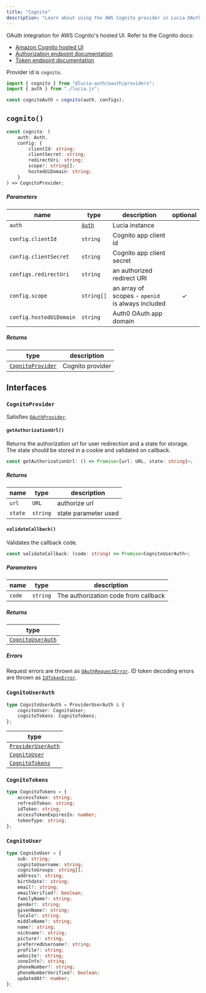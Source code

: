 ```yaml
---
title: "Cognito"
description: "Learn about using the AWS Cognito provider in Lucia OAuth integration"
---
```


OAuth integration for AWS Cognito's hosted UI. Refer to the Cognito docs:

- [Amazon Cognito hosted UI](https://docs.aws.amazon.com/cognito/latest/developerguide/cognito-user-pools-app-integration.html)
- [Authorization endpoint documentation](https://docs.aws.amazon.com/cognito/latest/developerguide/authorization-endpoint.html)
- [Token endpoint documentation](https://docs.aws.amazon.com/cognito/latest/developerguide/token-endpoint.html)

Provider id is `cognito`.

```ts
import { cognito } from "@lucia-auth/oauth/providers";
import { auth } from "./lucia.js";

const cognitoAuth = cognito(auth, configs);
```

## `cognito()`

```ts
const cognito: (
	auth: Auth,
	config: {
		clientId: string;
		clientSecret: string;
		redirectUri: string;
		scope?: string[];
		hostedUiDomain: string;
	}
) => CognitoProvider;
```

##### Parameters

| name                    | type                                       | description                                      | optional |
| ----------------------- | ------------------------------------------ | ------------------------------------------------ | :------: |
| `auth`                  | [`Auth`](/reference/lucia/interfaces/auth) | Lucia instance                                   |          |
| `config.clientId`       | `string`                                   | Cognito app client id                            |          |
| `config.clientSecret`   | `string`                                   | Cognito app client secret                        |          |
| `configs.redirectUri`   | `string`                                   | an authorized redirect URI                       |          |
| `config.scope`          | `string[]`                                 | an array of scopes - `openid` is always included |    ✓     |
| `config.hostedUiDomain` | `string`                                   | Auth0 OAuth app domain                           |          |

##### Returns

| type                                  | description      |
| ------------------------------------- | ---------------- |
| [`CognitoProvider`](#cognitoprovider) | Cognito provider |

## Interfaces

### `CognitoProvider`

Satisfies [`OAuthProvider`](/reference/oauth/interfaces#oauthprovider).

#### `getAuthorizationUrl()`

Returns the authorization url for user redirection and a state for storage. The state should be stored in a cookie and validated on callback.

```ts
const getAuthorizationUrl: () => Promise<[url: URL, state: string]>;
```

##### Returns

| name    | type     | description          |
| ------- | -------- | -------------------- |
| `url`   | `URL`    | authorize url        |
| `state` | `string` | state parameter used |

#### `validateCallback()`

Validates the callback code.

```ts
const validateCallback: (code: string) => Promise<CognitoUserAuth>;
```

##### Parameters

| name   | type     | description                          |
| ------ | -------- | ------------------------------------ |
| `code` | `string` | The authorization code from callback |

##### Returns

| type                                  |
| ------------------------------------- |
| [`CognitoUserAuth`](#cognitouserauth) |

##### Errors

Request errors are thrown as [`OAuthRequestError`](/reference/oauth/interfaces#oauthrequesterror).
ID token decoding errors are thrown as [`IdTokenError`](/reference/oauth/interfaces#idtokenerror).

### `CognitoUserAuth`

```ts
type CognitoUserAuth = ProviderUserAuth & {
	cognitoUser: CognitoUser;
	cognitoTokens: CognitoTokens;
};
```

| type                                                               |
| ------------------------------------------------------------------ |
| [`ProviderUserAuth`](/reference/oauth/interfaces#provideruserauth) |
| [`CognitoUser`](#cognitouser)                                      |
| [`CognitoTokens`](#cognitotokens)                                  |

### `CognitoTokens`

```ts
type CognitoTokens = {
	accessToken: string;
	refreshToken: string;
	idToken: string;
	accessTokenExpiresIn: number;
	tokenType: string;
};
```

### `CognitoUser`

```ts
type CognitoUser = {
	sub: string;
	cognitoUsername: string;
	cognitoGroups: string[];
	address?: string;
	birthdate?: string;
	email?: string;
	emailVerified?: boolean;
	familyName?: string;
	gender?: string;
	givenName?: string;
	locale?: string;
	middleName?: string;
	name?: string;
	nickname?: string;
	picture?: string;
	preferredUsername?: string;
	profile?: string;
	website?: string;
	zoneInfo?: string;
	phoneNumber?: string;
	phoneNumberVerified?: boolean;
	updatedAt?: number;
};
```
